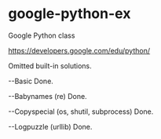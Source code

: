 # google-python-ex
Google Python class

https://developers.google.com/edu/python/

Omitted built-in solutions.

--Basic
Done.

--Babynames (re)
Done.

--Copyspecial (os, shutil, subprocess)
Done.

--Logpuzzle (urllib)
Done.
